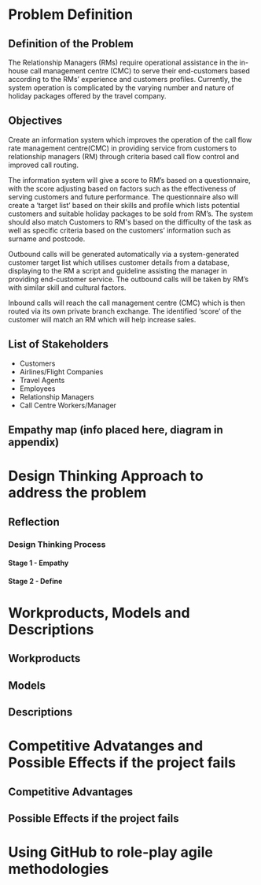 # Problem Definition

## Definition of the Problem
The Relationship Managers (RMs) require operational assistance in the in-house call management centre (CMC) to serve their end-customers based according to the RMs’ experience and customers profiles. Currently, the system operation is complicated by the varying number and nature of holiday packages offered by the travel company.

## Objectives
Create an information system which improves the operation of the call flow rate management centre(CMC) in providing service from customers to relationship managers (RM) through criteria based call flow control and improved call routing. 

The information system will give a score to RM’s based on a questionnaire, with the score adjusting based on factors such as the effectiveness of serving customers and future performance. The questionnaire also will create a ‘target list’ based on their skills and profile which lists potential customers and suitable holiday packages to be sold from RM’s. The system should also match Customers to RM's based on the difficulty of the task as well as specific criteria based on the customers’ information such as surname and postcode.

Outbound calls will be generated automatically via a system-generated customer target list which utilises customer details from a database, displaying to the RM a script and guideline assisting the manager in providing end-customer service. The outbound calls will be taken by RM’s with similar skill and cultural factors.

Inbound calls will reach the call management centre (CMC) which is then routed via its own private branch exchange. The identified ‘score’ of the customer will match an RM which will help increase sales.

## List of Stakeholders
* Customers
* Airlines/Flight Companies
* Travel Agents
* Employees
* Relationship Managers
* Call Centre Workers/Manager

## Empathy map (info placed here, diagram in appendix)


# Design Thinking Approach to address the problem

## Reflection

### Design Thinking Process

#### Stage 1 - Empathy


#### Stage 2 - Define



# Workproducts, Models and Descriptions

## Workproducts

## Models

## Descriptions

# Competitive Advatanges and Possible Effects if the project fails

## Competitive Advantages

## Possible Effects if the project fails

# Using GitHub to role-play agile methodologies
